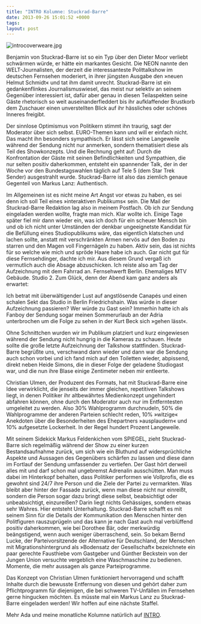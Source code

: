 ```yaml
---
title: "INTRO Kolumne: Stuckrad-Barre"
date: 2013-09-26 15:01:52 +0000
tags: 
layout: post
---
```

<img src="/content/images/introcoverweare.jpg" alt="introcoverweare.jpg" />

Benjamin von Stuckrad-Barre ist so ein Typ über den Dieter Moor verliebt schwärmen würde, er hätte ein markantes Gesicht. Die NEON nannte den WELT-Journalisten, der derzeit die interessanteste Polittalkshow im deutschen Fernsehen moderiert, in ihrer jüngsten Ausgabe den »neuen Helmut Schmidt« und tat ihm damit unrecht. Stuckrad-Barre ist ein gedankenflinkes Journalismuswiesel, das meist nur selektiv an seinem Gegenüber interessiert ist, dafür aber genau in diesen Teilaspekten seine Gäste rhetorisch so weit auseinanderfleddert bis ihr aufklaffender Brustkorb dem Zuschauer einen unverstellten Blick auf ihr hässliches oder schönes Inneres freigibt.

Der sinnlose Optimismus von Politikern stimmt ihn traurig, sagt der Moderator über sich selbst. EURO-Themen kann und will er einfach nicht. Das macht ihn besonders sympathisch. Er lässt sich seine Langeweile während der Sendung nicht nur anmerken, sondern thematisiert diese als Teil des Showkonzepts. Und die Rechnung geht auf: Durch die Konfrontation der Gäste mit seinen Befindlichkeiten und Sympathien, die nur selten positiv daherkommen, entsteht ein spannender Talk, der in der Woche vor den Bundestagswahlen täglich auf Tele 5 (dem Star Trek Sender) ausgestrahlt wurde. Stuckrad-Barre ist also das ziemlich genaue Gegenteil von Markus Lanz: Authentisch.
 
Im Allgemeinen ist es nicht meine Art Angst vor etwas zu haben, es sei denn ich soll Teil eines »interaktiven Publikums« sein. Die Mail der Stuckrad-Barre Redaktion lag also in meinem Postfach. Ob ich zur Sendung eingeladen werden wollte, fragte man mich. Klar wollte ich. Einige Tage später fiel mir dann wieder ein, was ich doch für ein scheuer Mensch bin und ob ich nicht unter Umständen der denkbar ungeeignetste Kandidat für die Befüllung eines Studiopublikums wäre, das eigentlich klatschen und lachen sollte, anstatt mit verschränkten Armen nervös auf den Boden zu starren und den Magen voll Fingernägeln zu haben. Aktiv sein, das ist nichts für so welche wie mich und spröde Haare habe ich auch. Gar nicht gut für diese Fernsehdinger, dachte ich mir. Aus diesem Grund vergaß ich vermutlich auch die Absage abzuschicken. Ich reiste also am Tag der Aufzeichnung mit dem Fahrrad an. Fernsehwerft Berlin. Ehemaliges MTV Gebäude. Studio 2. Zum Glück, denn der Abend kam ganz anders als erwartet:
 
Ich betrat mit überwältigender Lust auf angstlösende Canapés und einen schalen Sekt das Studio in Berlin Friedrichshain. Was würde in dieser Aufzeichnung passieren? Wer würde zu Gast sein? Immerhin hatte ich als Fanboy der Sendung sogar meinen Sommerurlaub an der Adria unterbrochen um die Folge zu sehen in der Kurt Beck sich »gehen lässt«.
 
Ohne Schnittchen wurden wir im Publikum platziert und kurz eingewiesen während der Sendung nicht hungrig in die Kameras zu schauen. Heute sollte die große letzte Aufzeichnung der Talkshow stattfinden. Stuckrad-Barre begrüßte uns, verschwand dann wieder und dann war die Sendung auch schon vorbei und ich fand mich auf den Toiletten wieder, abpissend, direkt neben Heide Simons, die in dieser Folge der geladene Studiogast war, und die nun ihre Blase einige Zentimeter neben mir entleerte.
 
Christian Ulmen, der Produzent des Formats, hat mit Stuckrad-Barre eine Idee verwirklicht, die jenseits der immer gleichen, repetitiven Talkshows liegt, in denen Politiker ihr altbewährtes Medienkonzept ungehindert abfahren können, ohne durch den Moderator auch nur im Entferntesten umgeleitet zu werden. Also 30% Wahlprogramm durchnudeln, 50% die Wahlprogramme der anderen Parteien schlecht reden, 10% »witzige« Anekdoten über die Besonderheiten des Ehepartners »ausplaudern« und 10% aufgesetzte Lockerheit. In der Regel hundert Prozent Langeweile.
 
Mit seinem Sidekick Markus Feldenkichen vom SPIEGEL, zieht Stuckrad-Barre sich regelmäßig während der Show zu einer kurzen Bestandsaufnahme zurück, um sich wie ein Bluthund auf widersprüchliche Aspekte und Aussagen des Gegenübers schärfen zu lassen und diese dann im Fortlauf der Sendung umfassender zu vertiefen. Der Gast hört derweil alles mit und darf schon mal ungebremst Adrenalin ausschütten. Man muss dabei im Hinterkopf behalten, dass Politiker performen wie Vollprofis, die es gewohnt sind 24/7 ihre Person und die Ziele der Partei zu vermarkten. Was bleibt aber hinter der Fassade zurück, wenn man diese nicht nur einreißt, sondern die Person sogar dazu bringt diese selbst, beabsichtigt oder unbeabsichtigt, einzureißen? Darin liegt nichts Gehässiges, sondern etwas sehr Wahres. Hier entsteht Unterhaltung. Stuckrad-Barre schafft es mit seinem Sinn für die Details der Kommunikation den Menschen hinter den Politfiguren rauszuprügeln und das kann je nach Gast auch mal verblüffend positiv daherkommen, wie bei Dorothee Bär, oder merkwürdig beängstigend, wenn auch weniger überraschend, sein. So bekam Bernd Lucke, der Parteivorsitzende der Alternative für Deutschland, der Menschen mit Migrationshintergrund als »Bodensatz der Gesellschaft« bezeichnete ein paar gerechte Fausthiebe vom Gastgeber und Günther Beckstein von der Jungen Union versuchte vergeblich eine Waschmaschine zu bedienen. Momente, die mehr aussagen als ganze Parteiprogramme.
 
Das Konzept von Christian Ulmen funktioniert hervorragend und schafft Inhalte durch die bewusste Entfernung von diesen und gehört daher zum Pflichtprogramm für diejenigen, die bei schweren TV-Unfällen im Fernsehen gerne hingucken möchten. Es müsste mal ein Markus Lanz zu Stuckrad-Barre eingeladen werden! Wir hoffen auf eine nächste Staffel.

Mehr Ada und meine monatliche Kolumne natürlich auf [INTRO](http://www.intro.de/autor/Ada%20Blitzkrieg).
